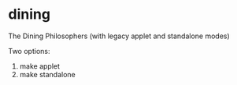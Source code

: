 # dining
The Dining Philosophers (with legacy applet and standalone modes)

Two options:

1. make applet
2. make standalone
